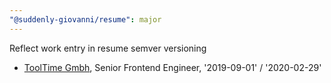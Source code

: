 ```yaml
---
"@suddenly-giovanni/resume": major
---
```


Reflect work entry in resume semver versioning

- [ToolTime Gmbh](./resume.yml:60), Senior Frontend Engineer, '2019-09-01' / '2020-02-29'
